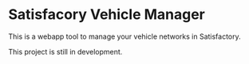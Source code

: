 # Satisfacory Vehicle Manager

This is a webapp tool to manage your vehicle networks in Satisfactory.

This project is still in development. 